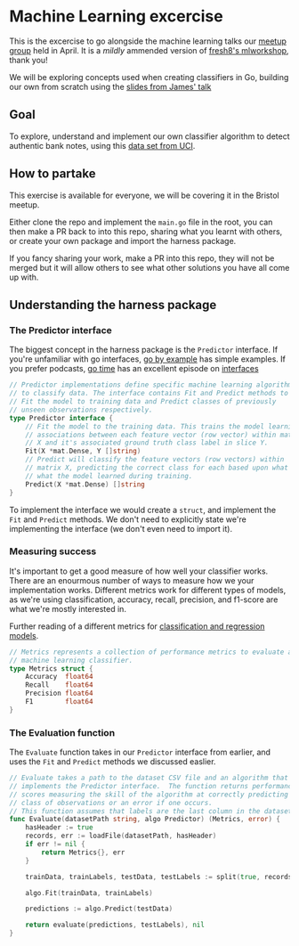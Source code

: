 # Machine Learning excercise

This is the excercise to go alongside the machine learning talks our [meetup group](https://www.meetup.com/golang-bristol/) held in April. It is a _mildly_ ammended version of [fresh8's mlworkshop](https://github.com/fresh8/mlworkshop), thank you!

We will be exploring concepts used when creating classifiers in Go, building our own from scratch using the [slides from James' talk](https://snip.ly/3d66pb)

## Goal

To explore, understand and implement our own classifier algorithm to detect authentic bank notes, using this [data set from UCI](http://archive.ics.uci.edu/ml/datasets/banknote+authentication).

## How to partake

This exercise is available for everyone, we will be covering it in the Bristol meetup.

Either clone the repo and implement the `main.go` file in the root, you can then make a PR back to into this repo, sharing what you learnt with others, or create your own package and import the harness package.

If you fancy sharing your work, make a PR into this repo, they will not be merged but it will allow others to see what other solutions you have all come up with.

## Understanding the harness package

### The Predictor interface

The biggest concept in the harness package is the `Predictor` interface. If you're unfamiliar with go interfaces, [go by example](https://gobyexample.com/interfaces) has simple examples. If you prefer podcasts, [go time](https://changelog.com/gotime) has an excellent episode on [interfaces](https://changelog.com/gotime/118)

```go
// Predictor implementations define specific machine learning algorithms
// to classify data. The interface contains Fit and Predict methods to
// Fit the model to training data and Predict classes of previously
// unseen observations respectively.
type Predictor interface {
	// Fit the model to the training data. This trains the model learning
	// associations between each feature vector (row vector) within matrix
	// X and it's associated ground truth class label in slice Y.
	Fit(X *mat.Dense, Y []string)
	// Predict will classify the feature vectors (row vectors) within
	// matrix X, predicting the correct class for each based upon what
	// what the model learned during training.
	Predict(X *mat.Dense) []string
}
```

To implement the interface we would create a `struct`, and implement the `Fit` and `Predict` methods. We don't need to explicitly state we're implementing the interface (we don't even need to import it).

### Measuring success

It's important to get a good measure of how well your classifier works. There are an enourmous number of ways to measure how we your implementation works. Different metrics work for different types of models, as we're using classification, accuracy, recall, precision, and f1-score are what we're mostly interested in.

Further reading of a different metrics for [classification and regression models](https://towardsdatascience.com/20-popular-machine-learning-metrics-part-1-classification-regression-evaluation-metrics-1ca3e282a2ce).

```go
// Metrics represents a collection of performance metrics to evaluate a
// machine learning classifier.
type Metrics struct {
	Accuracy  float64
	Recall    float64
	Precision float64
	F1        float64
}
```

### The Evaluation function

The `Evaluate` function takes in our `Predictor` interface from earlier, and uses the `Fit` and `Predict` methods we discussed easlier.

```go
// Evaluate takes a path to the dataset CSV file and an algorithm that
// implements the Predictor interface.  The function returns performance
// scores measuring the skill of the algorithm at correctly predicting the
// class of observations or an error if one occurs.
// This function assumes that labels are the last column in the dataset.
func Evaluate(datasetPath string, algo Predictor) (Metrics, error) {
	hasHeader := true
	records, err := loadFile(datasetPath, hasHeader)
	if err != nil {
		return Metrics{}, err
	}

	trainData, trainLabels, testData, testLabels := split(true, records, 0.7)

	algo.Fit(trainData, trainLabels)

	predictions := algo.Predict(testData)

	return evaluate(predictions, testLabels), nil
}
```
